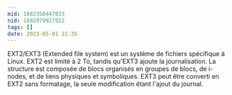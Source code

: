```yaml
---
mid: 1682358447833
nid: 1682979927922
tags: []
date: 2023-05-01 22:35
---
```

EXT2/EXT3 (Extended file system) est un système de fichiers spécifique à Linux. EXT2 est limité à 2 To, tandis qu'EXT3 ajoute la journalisation. La structure est composée de blocs organisés en groupes de blocs, de i-nodes, et de liens physiques et symboliques. EXT3 peut être converti en EXT2 sans formatage, la seule modification étant l'ajout du journal.

